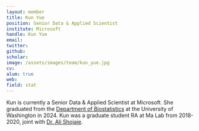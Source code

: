 ```yaml
---
layout: member
title: Kun Yue
position: Senior Data & Applied Scientist
institute: Microsoft
handle: Kun Yue
email: 
twitter: 
github: 
scholar: 
image: /assets/images/team/kun_yue.jpg
cv: 
alum: true
web: 
field: stat
---
```


Kun is currently a Senior Data & Applied Scientist at Microsoft. She graduated from the [Department of Biostatistics](https://www.biostat.washington.edu/) at the University of Washington in 2024. Kun was a graduate student RA at Ma Lab from 2018-2020, joint with [Dr. Ali Shojaie](https://faculty.washington.edu/ashojaie/index.html). 




